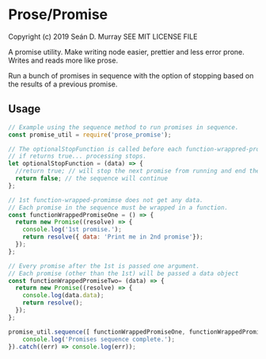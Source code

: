 # Prose/Promise

Copyright (c) 2019 Seán D. Murray
SEE MIT LICENSE FILE

A promise utility. Make writing node easier, prettier and less error prone. Writes and reads more like prose.

Run a bunch of promises in sequence with the option of stopping based on the results of a previous promise.

## Usage

```javascript
// Example using the sequence method to run promises in sequence.
const promise_util = require('prose_promise');

// The optionalStopFunction is called before each function-wrappred-promise is called.
// if returns true... processing stops.
let optionalStopFunction = (data) => {
  //return true; // will stop the next promise from running and end the sequence
  return false; // the sequence will continue
};

// 1st function-wrapped-promimse does not get any data.
// Each promise in the sequence must be wrapped in a function.
const functionWrappedPromiseOne = () => {
  return new Promise((resolve) => {
    console.log('1st promise.');
    return resolve({ data: 'Print me in 2nd promise'});
  });
};

// Every promise after the 1st is passed one argument.
// Each promise (other than the 1st) will be passed a data object
const functionWrappedPromiseTwo= (data) => {
  return new Promise((resolve) => {
    console.log(data.data);
    return resolve();
  });
};

promise_util.sequence([ functionWrappedPromiseOne, functionWrappedPromiseTwo], optionalStopFunction).then(() => {
	console.log('Promises sequence complete.');
}).catch((err) => console.log(err));

```
